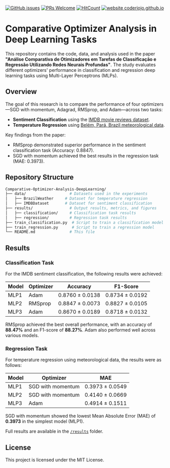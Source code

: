 [![GitHub issues](https://img.shields.io/github/issues/GabrieleAraujo/comparative-optimizer-deeplearning)](https://github.com/GabrieleAraujo/comparative-optimizer-deeplearning/issues) 
[![PRs Welcome](https://img.shields.io/badge/PRs-welcome-yellow.svg?style=flat-square)](https://github.com/GabrieleAraujo/comparative-optimizer-deeplearning/pulls) 
[![HitCount](https://views.whatilearened.today/views/github/GabrieleAraujo/comparative-optimizer-deeplearning.svg)](https://github.com/GabrieleAraujo/comparative-optimizer-deeplearning) 
[![website coderjojo.github.io](https://img.shields.io/website-up-down-yellow-red/http/coderjojo.github.io/creative-profile-readme.svg)](GabrieleAraujo)



# Comparative Optimizer Analysis in Deep Learning Tasks

This repository contains the code, data, and analysis used in the paper **"Análise Comparativa de Otimizadores em Tarefas de Classificação e Regressão Utilizando Redes Neurais Profundas"**. The study evaluates different optimizers' performance in classification and regression deep learning tasks using Multi-Layer Perceptrons (MLPs).

## Overview

The goal of this research is to compare the performance of four optimizers—SGD with momentum, Adagrad, RMSprop, and Adam—across two tasks:
- **Sentiment Classification** using the [IMDB movie reviews dataset](https://bit.ly/3BXLvZm).
- **Temperature Regression** using [Belém, Pará, Brazil meteorological data](https://bit.ly/48qC54D).

Key findings from the paper:
- RMSprop demonstrated superior performance in the sentiment classification task (Accuracy: 0.8847).
- SGD with momentum achieved the best results in the regression task (MAE: 0.3973).

## Repository Structure

```bash
Comparative-Optimizer-Analysis-DeepLearning/
├── data/                   # Datasets used in the experiments
│   ├── BrazilWeather     # Dataset for temperature regression
│   ├── IMDBDataset       # Dataset for sentiment classification
├── results/                # Output results, metrics, and figures
│   ├── classification/     # Classification task results
│   ├── regression/         # Regression task results
├── train_classification.py  # Script to train a classification model
├── train_regression.py      # Script to train a regression model
└── README.md               # This file
```

## Results

### Classification Task
For the IMDB sentiment classification, the following results were achieved:

| Model | Optimizer | Accuracy           | F1-Score           |
|-------|-----------|--------------------|--------------------|
| MLP1  | Adam      | 0.8760 ± 0.0138    | 0.8734 ± 0.0192    |
| MLP2  | RMSprop   | 0.8847 ± 0.0073    | 0.8827 ± 0.0105    |
| MLP3  | Adam      | 0.8670 ± 0.0189    | 0.8718 ± 0.0132    |

RMSprop achieved the best overall performance, with an accuracy of **88.47%** and an F1-score of **88.27%**. Adam also performed well across various models.

### Regression Task
For temperature regression using meteorological data, the results were as follows:

| Model | Optimizer          | MAE                |
|-------|--------------------|--------------------|
| MLP1  | SGD with momentum  | 0.3973 ± 0.0549    |
| MLP2  | SGD with momentum  | 0.4140 ± 0.0669    |
| MLP3  | Adam               | 0.4914 ± 0.1511    |

SGD with momentum showed the lowest Mean Absolute Error (MAE) of **0.3973** in the simplest model (MLP1).

Full results are available in the [`/results`](/results) folder.

## License
This project is licensed under the MIT License.
